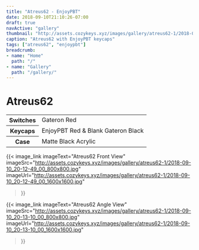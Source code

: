 ```yaml
---
title: "Atreus62 - EnjoyPBT"
date: 2018-09-10T21:10:26-07:00
draft: true
navActive: "gallery"
thumbnail: "http://assets.cozykeys.xyz/images/gallery/atreus62-1/2018-09-10_20-12-49_00_800x800.jpg"
caption: "Atreus62 with EnjoyPBT keycaps"
tags: ["atreus62", "enjoypbt"]
breadcrumb:
- name: "Home"
  path: "/"
- name: "Gallery"
  path: "/gallery/"
---
```


# Atreus62

<table class="table table-hover">
    <tbody>
        <tr>
            <th scope="row">Switches</td>
            <td>Gateron Red</td>
        </tr>
        <tr>
            <th scope="row">Keycaps</td>
            <td>EnjoyPBT Red & Blank Gateron Black</td>
        </tr>
        <tr>
            <th scope="row">Case</td>
            <td>Matte Black Acrylic</td>
        </tr>
    </tbody>
</table>


{{<
    image_link
        imageText="Atreus62 Front View"
        imageSrc="http://assets.cozykeys.xyz/images/gallery/atreus62-1/2018-09-10_20-12-49_00_800x800.jpg"
        imageUrl="http://assets.cozykeys.xyz/images/gallery/atreus62-1/2018-09-10_20-12-49_00_1600x1600.jpg"
>}}

{{<
    image_link
        imageText="Atreus62 Angle View"
        imageSrc="http://assets.cozykeys.xyz/images/gallery/atreus62-1/2018-09-10_20-13-10_00_800x800.jpg"
        imageUrl="http://assets.cozykeys.xyz/images/gallery/atreus62-1/2018-09-10_20-13-10_00_1600x1600.jpg"
>}}

